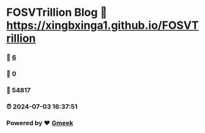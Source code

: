 # FOSVTrillion Blog :link: https://xingbxinga1.github.io/FOSVTrillion 
### :page_facing_up: [6](https://xingbxinga1.github.io/FOSVTrillion/tag.html) 
### :speech_balloon: 0 
### :hibiscus: 54817 
### :alarm_clock: 2024-07-03 16:37:51 
### Powered by :heart: [Gmeek](https://github.com/Meekdai/Gmeek)
